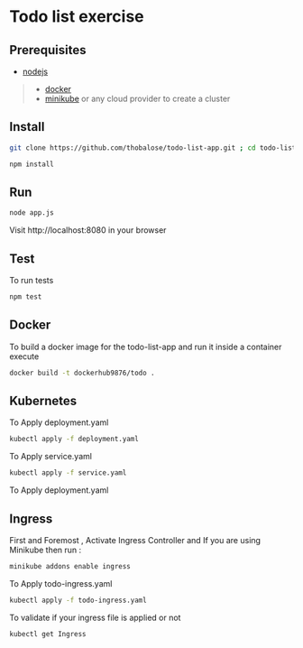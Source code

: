 # Todo list exercise

## Prerequisites 

- [nodejs](https://nodejs.org/en/)
> - [docker](https://docs.docker.com/)
> - [minikube](https://kubernetes.io/docs/tasks/tools/install-minikube/) or any cloud provider to create a cluster

## Install

```sh
git clone https://github.com/thobalose/todo-list-app.git ; cd todo-list-app/
```

```sh
npm install
```

## Run

```sh
node app.js
```

Visit http://localhost:8080 in your browser

## Test

To run tests

```sh
npm test
```

## Docker

To build a docker image for the todo-list-app and run it inside a container execute

```sh
docker build -t dockerhub9876/todo .
```


## Kubernetes

To Apply deployment.yaml

```sh
kubectl apply -f deployment.yaml
```


To Apply service.yaml

```sh
kubectl apply -f service.yaml
```

To Apply deployment.yaml

## Ingress

First and Foremost , Activate Ingress Controller and If you are using Minikube then run :

```sh
minikube addons enable ingress
```


To Apply todo-ingress.yaml

```sh
kubectl apply -f todo-ingress.yaml
```



To validate if your ingress file is applied or not

```sh
kubectl get Ingress
```
